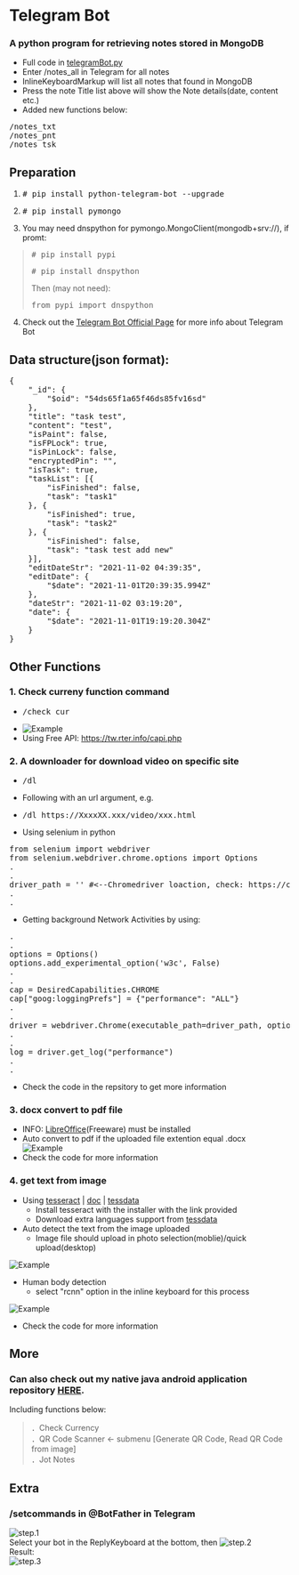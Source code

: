 # Telegram Bot  

### A python program for retrieving notes stored in MongoDB  
- Full code in [telegramBot.py](https://github.com/jasonlhmc/telegramBot_git/blob/main/telegramBot.py)  
- Enter /notes_all in Telegram for all notes  
- InlineKeyboardMarkup will list all notes that found in MongoDB  
- Press the note Title list above will show the Note details(date, content etc.)  
- Added new functions below:
<pre>
/notes_txt
/notes_pnt
/notes_tsk
</pre>
  
## Preparation
1. <pre># pip install python-telegram-bot --upgrade</pre>
2. <pre># pip install pymongo</pre>
3. You may need dnspython for pymongo.MongoClient(mongodb+srv://), if promt:
> <pre># pip install pypi</pre>
> <pre># pip install dnspython</pre>
> Then (may not need): 
> <pre>from pypi import dnspython</pre>
4. Check out the [Telegram Bot Official Page](https://core.telegram.org/bots/) for more info about Telegram Bot  

## Data structure(json format):  
<pre>
{
    "_id": {
        "$oid": "54ds65f1a65f46ds85fv16sd"
    },
    "title": "task test",
    "content": "test",
    "isPaint": false,
    "isFPLock": true,
    "isPinLock": false,
    "encryptedPin": "",
    "isTask": true,
    "taskList": [{
        "isFinished": false,
        "task": "task1"
    }, {
        "isFinished": true,
        "task": "task2"
    }, {
        "isFinished": false,
        "task": "task test add new"
    }],
    "editDateStr": "2021-11-02 04:39:35",
    "editDate": {
        "$date": "2021-11-01T20:39:35.994Z"
    },
    "dateStr": "2021-11-02 03:19:20",
    "date": {
        "$date": "2021-11-01T19:19:20.304Z"
    }
}
</pre>  

## Other Functions
### 1. Check curreny function command  
- <pre>/check_cur</pre>  
- ![Example](https://github.com/jasonlhmc/telegramBot_git/blob/main/img/check_cur_1.png?raw=true)  
- Using Free API: https://tw.rter.info/capi.php  

### 2. A downloader for download video on specific site
- <pre>/dl </pre>
- Following with an url argument, e.g.  
- <pre>/dl https://XxxxXX.xxx/video/xxx.html</pre>  
- Using selenium in python
<pre>from selenium import webdriver
from selenium.webdriver.chrome.options import Options
.
.
driver_path = '' #<--Chromedriver loaction, check: https://chromedriver.chromium.org/downloads
.
.
</pre>
- Getting background Network Activities by using:
<pre>
.
.
options = Options()
options.add_experimental_option('w3c', False)
.
.
cap = DesiredCapabilities.CHROME
cap["goog:loggingPrefs"] = {"performance": "ALL"}
.
.
driver = webdriver.Chrome(executable_path=driver_path, options=options, desired_capabilities=cap)
.
.
log = driver.get_log("performance")
.
.
</pre>  
- Check the code in the repsitory to get more information  

### 3. docx convert to pdf file  
- INFO: [LibreOffice](https://www.libreoffice.org/discover/libreoffice/)(Freeware) must be installed  
- Auto convert to pdf if the uploaded file extention equal .docx  
![Example](https://github.com/jasonlhmc/telegramBot_git/blob/main/img/docx-pdf_convertor.png?raw=true)  
- Check the code for more information  

### 4. get text from image
- Using [tesseract](https://github.com/UB-Mannheim/tesseract/wiki) | [doc](https://tesseract-ocr.github.io/tessdoc/) | [tessdata](https://github.com/tesseract-ocr/tessdata)  
  - Install tesseract with the installer with the link provided  
  - Download extra languages support from [tessdata](https://github.com/tesseract-ocr/tessdata)
- Auto detect the text from the image uploaded  
  - Image file should upload in photo selection(moblie)/quick upload(desktop)

![Example](https://raw.githubusercontent.com/jasonlhmc/telegramBot_git/main/img/get_text_from_image.png)  

- Human body detection  
  - select "rcnn" option in the inline keyboard for this process  

![Example](https://raw.githubusercontent.com/jasonlhmc/telegramBot_git/main/img/human_detection.png)
- Check the code for more information  

## More  
### Can also check out my native java android application repository [HERE](https://github.com/jasonlhmc/AndroidNativeJavaApp).  
Including functions below:  
> ．Check Currency  
> ．QR Code Scanner <- submenu [Generate QR Code, Read QR Code from image]  
> ．Jot Notes  

## Extra
### /setcommands in @BotFather in Telegram
![step.1](https://github.com/jasonlhmc/telegramBot_git/blob/main/img/others-setcommands_1.png?raw=true)  
Select your bot in the ReplyKeyboard at the bottom, then
![step.2](https://github.com/jasonlhmc/telegramBot_git/blob/main/img/others-setcommands_2.png?raw=true)  
Result:  
![step.3](https://github.com/jasonlhmc/telegramBot_git/blob/main/img/others-setcommands_3.png?raw=true)  
